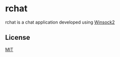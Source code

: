# rchat
rchat is a chat application developed using [Winsock2](https://docs.microsoft.com/en-us/windows/win32/api/_winsock/) 
## License 
[MIT](https://choosealicense.com/licenses/mit/)
